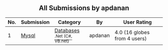﻿<div align="center">

## All Submissions by apdanan

</div>

No.  | Submission | Category | By   | User Rating
---- | ---------- | -------- | ---- | -----------
1 | [Mysql<br />](https://github.com/Planet-Source-Code/apdanan-mysql__10-2565) | [Databases<br /><sup>.Net (C#, VB.net)</sup>](../ByCategory/databases__10-5.md) | apdanan | 4.0 (16 globes from 4 users)
